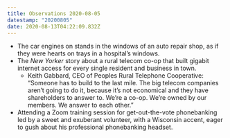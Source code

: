 ```yaml
---
title: Observations 2020-08-05
datestamp: "20200805"
date: 2020-08-13T04:22:09.832Z
---
```

- The car engines on stands in the windows of an auto repair shop, as if they were hearts on trays in a hospital’s windows.
- The *New Yorker* story about a rural telecom co-op that built gigabit internet access for every single resident and business in town.
	- Keith Gabbard, CEO of Peoples Rural Telephone Cooperative: “Someone has to build to the last mile. The big telecom companies aren’t going to do it, because it’s not economical and they have shareholders to answer to. We’re a co-op. We’re owned by our members. We answer to each other.”
- Attending a Zoom training session for get-out-the-vote phonebanking led by a sweet and exuberant volunteer, with a Wisconsin accent, eager to gush about his professional phonebanking headset.